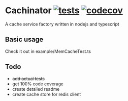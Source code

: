 # Cachinator [![tests](https://github.com/manizm/cachinator/actions/workflows/tests.yml/badge.svg)](https://github.com/manizm/cachinator/actions/workflows/tests.yml) [![codecov](https://codecov.io/gh/manizm/cachinator/branch/main/graph/badge.svg?token=56IFRHDUXI)](https://codecov.io/gh/manizm/cachinator)

A cache service factory written in nodejs and typescript

## Basic usage
Check it out in example/MemCacheTest.ts

## Todo
- ~~add actual tests~~
- get 100% code coverage
- create detailed readme
- create cache store for redis client

